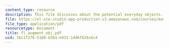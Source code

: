 ```yaml
---
content_type: resource
description: This file discusses about the potential everyday objects.
file: https://ol-ocw-studio-app-production.s3.amazonaws.com/courses/mas-961-ambient-intelligence-spring-2005/1bc1f2765180b56ae8151dd6f626c6c4_fl_augment_obj.pdf
file_type: application/pdf
resourcetype: Document
title: fl_augment_obj.pdf
uid: 1bc1f276-5180-b56a-e815-1dd6f626c6c4
---
```


